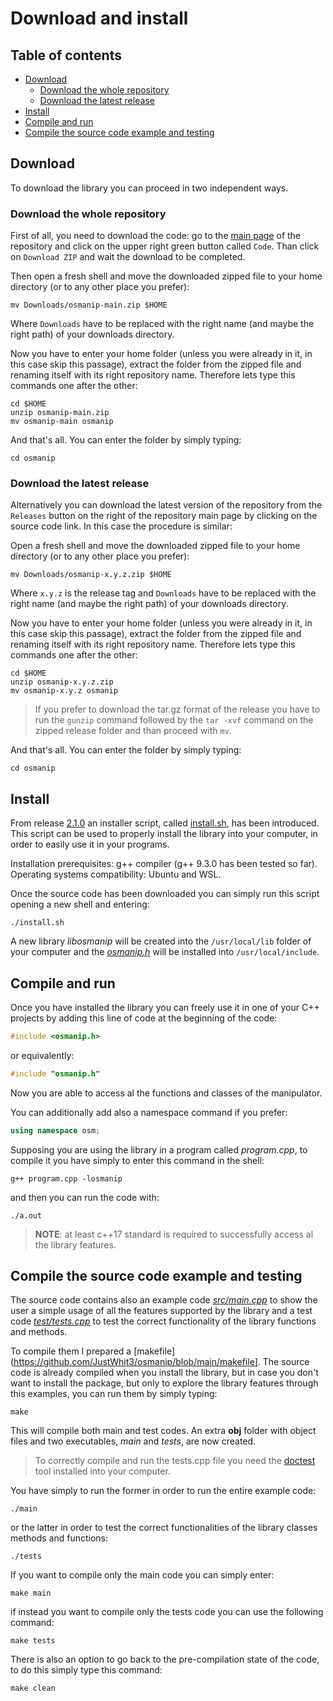 # Download and install

## Table of contents
- [Download](#download)
  * [Download the whole repository](#download-the-whole-repository)
  * [Download the latest release](#download-the-latest-release)
- [Install](#install)
- [Compile and run](#compile-and-run)
- [Compile the source code example and testing](#compile-the-source-code-example-and-testing)

## Download 

To download the library you can proceed in two independent ways.

### Download the whole repository

First of all, you need to download the code: go to the [main page](https://github.com/JustWhit3/osmanip) of the repository and click on the upper right green button called `Code`. Than click on `Download ZIP` and wait the download to be completed.

Then open a fresh shell and move the downloaded zipped file to your home directory (or to any other place you prefer):
```shell
mv Downloads/osmanip-main.zip $HOME
```
Where ``Downloads`` have to be replaced with the right name (and maybe the right path) of your downloads directory.

Now you have to enter your home folder (unless you were already in it, in this case skip this passage), extract the folder from the zipped file and renaming itself with its right repository name. Therefore lets type this commands one after the other:
```shell
cd $HOME
unzip osmanip-main.zip
mv osmanip-main osmanip
```
And that's all. You can enter the folder by simply typing:
```shell
cd osmanip
```

### Download the latest release

Alternatively you can download the latest version of the repository from the ``Releases`` button on the right of the repository main page by clicking on the source code link. In this case the procedure is similar:

Open a fresh shell and move the downloaded zipped file to your home directory (or to any other place you prefer):
```shell
mv Downloads/osmanip-x.y.z.zip $HOME
```
Where `x.y.z` is the release tag and ``Downloads`` have to be replaced with the right name (and maybe the right path) of your downloads directory.

Now you have to enter your home folder (unless you were already in it, in this case skip this passage), extract the folder from the zipped file and renaming itself with its right repository name. Therefore lets type this commands one after the other:
```shell
cd $HOME
unzip osmanip-x.y.z.zip
mv osmanip-x.y.z osmanip
```

> If you prefer to download the tar.gz format of the release you have to run the `gunzip` command followed by the `tar -xvf` command on the zipped release folder and than proceed with `mv`. 

And that's all. You can enter the folder by simply typing:
```shell
cd osmanip
```

## Install

From release [2.1.0](https://github.com/JustWhit3/osmanip/releases/tag/v2.1.0) an installer script, called [install.sh](https://github.com/JustWhit3/osmanip/blob/main/install.sh), has been introduced. This script can be used to properly install the library into your computer, in order to easily use it in your programs.

Installation prerequisites: g++ compiler (g++ 9.3.0 has been tested so far).
Operating systems compatibility: Ubuntu and WSL.

Once the source code has been downloaded you can simply run this script opening a new shell and entering:
```shell
./install.sh
```
A new library *libosmanip* will be created into the `/usr/local/lib` folder of your computer and the [*osmanip.h*](https://github.com/JustWhit3/osmanip/blob/main/include/osmanip.h) will be installed into `/usr/local/include`.

## Compile and run

Once you have installed the library you can freely use it in one of your C++ projects by adding this line of code at the beginning of the code:
```c++
#include <osmanip.h>
```
or equivalently:
```c++
#include "osmanip.h"
```
Now you are able to access al the functions and classes of the manipulator.

You can additionally add also a namespace command if you prefer:
```c++
using namespace osm;
```

Supposing you are using the library in a program called *program.cpp*, to compile it you have simply to enter this command in the shell:
```shell
g++ program.cpp -losmanip
```
and then you can run the code with:
```shell
./a.out
```
> **NOTE**: at least c++17 standard is required to successfully access al the library features.

## Compile the source code example and testing

The source code contains also an example code [*src/main.cpp*](https://github.com/JustWhit3/osmanip/blob/main/src/main.cpp) to show the user a simple usage of all the features supported by the library and a test code [*test/tests.cpp*](https://github.com/JustWhit3/osmanip/blob/main/test/tests.cpp) to test the correct functionality of the library functions and methods.

To compile them I prepared a [makefile](https://github.com/JustWhit3/osmanip/blob/main/makefile]. The source code is already compiled when you install the library, but in case you don't want to install the package, but only to explore the library features through this examples, you can run them by simply typing:
```shell
make
```
This will compile both main and test codes. An extra **obj** folder with object files and two executables, *main* and *tests*, are now created.
> To correctly compile and run the tests.cpp file you need the [doctest](https://github.com/onqtam/doctest) tool installed into your computer.

You have simply to run the former in order to run the entire example code:
```shell
./main
```
or the latter in order to test the correct functionalities of the library classes methods and functions:
```shell
./tests
```
If you want to compile only the main code you can simply enter:
```shell
make main
```
if instead you want to compile only the tests code you can use the following command:
```shell
make tests
```
There is also an option to go back to the pre-compilation state of the code, to do this simply type this command:
```shell
make clean
```
